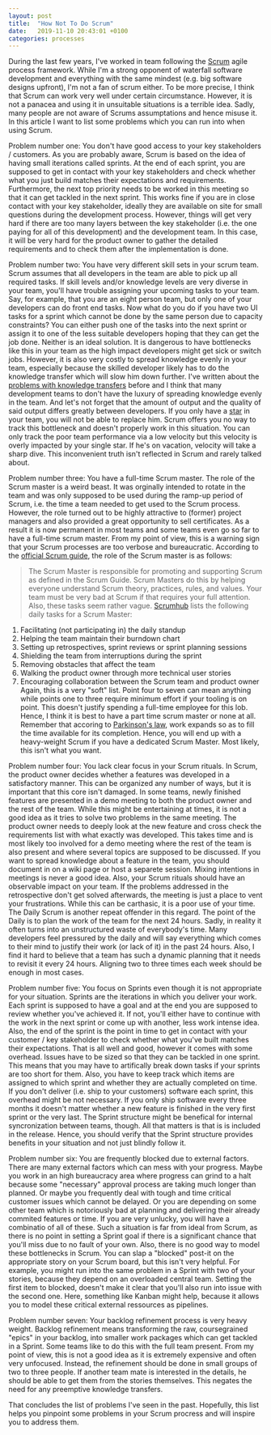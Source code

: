 ```yaml
---
layout: post
title:  "How Not To Do Scrum"
date:   2019-11-10 20:43:01 +0100
categories: processes
---
```

During the last few years, I've worked in team following the [Scrum](https://en.wikipedia.org/wiki/Scrum_(software_development)) agile process framework. While I'm a strong opponent of waterfall software development and everything with the same mindest (e.g. big software designs upfront), I'm not a fan of scrum either. To be more precise, I think that Scrum can work very well under certain circumstance. However, it is not a panacea and using it in unsuitable situations is a terrible idea. Sadly, many people are not aware of Scrums assumptations and hence misuse it. In this article I want to list some problems which you can run into when using Scrum.

Problem number one: You don't have good access to your key stakeholders / customers. As you are probably aware, Scrum is based on the idea of having small iterations called sprints. At the end of each sprint, you are supposed to get in contact with your key stakeholders and check whether what you just build matches their expectations and requirements. Furthermore, the next top priority needs to be worked in this meeting so that it can get tackled in the next sprint. This works fine if you are in close contact with your key stakeholder, ideally they are available on site for small questions during the development process. However, things will get very hard if there are too many layers between the key stakeholder (i.e. the one paying for all of this development) and the development team. In this case, it will be very hard for the product owner to gather the detailed requirements and to check them after the implementation is done. 

Problem number two: You have very different skill sets in your scrum team. Scrum assumes that all developers in the team are able to pick up all required tasks. If skill levels and/or knowledge levels are very diverse in your team, you'll have trouble assigning your upcoming tasks to your team. Say, for example, that you are an eight person team, but only one of your developers can do front end tasks. Now what do you do if you have two UI tasks for a sprint which cannot be done by the same person due to capacity constraints? You can either push one of the tasks into the next sprint or assign it to one of the less suitable developers hoping that they can get the job done. Neither is an ideal solution. It is dangerous to have bottlenecks like this in your team as the high impact developers might get sick or switch jobs. However, it is also very costly to spread knowledge evenly in your team, especially because the skilled developer likely has to do the knowledge transfer which will slow him down further. I've written about the [problems with knowledge transfers](https://thinkingsideways.net/working/culture/2019/01/03/knowledge-transfers.html) before and I think that many development teams to don't have the luxury of spreading knowledge evenly in the team. And let's not forget that the amount of output and the quality of said output differs greatly between developers. If you only have a [star](https://thinkingsideways.net/people/2019/03/01/developer-skill-matrix.html) in your team, you will not be able to replace him. Scrum offers you no way to track this bottleneck and doesn't properly work in this situation. You can only track the poor team performance via a low velocity but this velocity is overly impacted by your single star. If he's on vacation, velocity will take a sharp dive. This inconvenient truth isn't reflected in Scrum and rarely talked about.

Problem number three: You have a full-time Scrum master. The role of the Scrum master is a weird beast. It was orginally intended to rotate in the team and was only supposed to be used during the ramp-up period of Scrum, i.e. the time a team needed to get used to the Scrum process. However, the role turned out to be highly attractive to (former) project managers and also provided a great opportunity to sell certificates. As a result it is now permanent in most teams and some teams even go so far to have a full-time scrum master. From my point of view, this is a warning sign that your Scrum processes are too verbose and bureaucratic. According to the [official Scrum guide](https://www.scrumguides.org/docs/scrumguide/v2017/2017-Scrum-Guide-US.pdf#zoom=100), the role of the Scrum master is as follows:
>The Scrum Master is responsible for promoting and supporting Scrum as defined in the Scrum Guide. Scrum Masters do this by helping everyone understand Scrum theory, practices, rules, and values. 
Your team must be very bad at Scrum if that requires your full attention. Also, these tasks seem rather vague. [Scrumhub](https://www.scrumhub.com/what-does-a-scrum-master-do-all-day/) lists the following daily tasks for a Scrum Master:
1. Facilitating (not participating in) the daily standup
2. Helping the team maintain their burndown chart
3. Setting up retrospectives, sprint reviews or sprint planning sessions
4. Shielding the team from interruptions during the sprint
5. Removing obstacles that affect the team
6. Walking the product owner through more technical user stories
7. Encouraging collaboration between the Scrum team and product owner
Again, this is a very "soft" list. Point four to seven can mean anything while points one to three require minimum effort if your tooling is on point. This doesn't justify spending a full-time employee for this lob. Hence, I think it is best to have a part time scrum master or none at all. Remember that accoring to [Parkinson's law](https://en.wikipedia.org/wiki/Parkinson%27s_law), work expands so as to fill the time available for its completion. Hence, you will end up with a heavy-weight Scrum if you have a dedicated Scrum Master. Most likely, this isn't what you want.

Problem number four: You lack clear focus in your Scrum rituals. In Scrum, the product owner decides whether a features was developed in a satisfactory manner. This can be organized any number of ways, but it is important that this core isn't damaged. In some teams, newly finished features are presented in a demo meeting to both the product owner and the rest of the team. While this might be entertaining at times, it is not a good idea as it tries to solve two problems in the same meeting. The product owner needs to deeply look at the new feature and cross check the requirements list with what exactly was developed. This takes time and is most likely too involved for a demo meeting where the rest of the team is also present and where several topics are supposed to be discussed. If you want to spread knowledge about a feature in the team, you should document in on a wiki page or host a separete session. Mixing intentions in meetings is never a good idea. 
Also, your Scrum rituals should have an observable impact on your team. If the problems addressed in the retrospective don't get solved afterwards, the meeting is just a place to vent your frustrations. While this can be carthasic, it is a poor use of your time. The Daily Scrum is another repeat offender in this regard. The point of the Daily is to plan the work of the team for the next 24 hours. Sadly, in reality it often turns into an unstructured waste of everybody's time. Many developers feel pressured by the daily and will say everything which comes to their mind to justify their work (or lack of it) in the past 24 hours. Also, I find it hard to believe that a team has such a dynamic planning that it needs to revisit it every 24 hours. Aligning two to three times each week should be enough in most cases. 

Problem number five: You focus on Sprints even though it is not appropriate for your situation. Sprints are the iterations in which you deliver your work. Each sprint is supposed to have a goal and at the end you are supposed to review whether you've achieved it. If not, you'll either have to continue with the work in the next sprint or come up with another, less work intense idea. Also, the end of the sprint is the point in time to get in contact with your customer / key stakeholder to check whether what you've built matches their expectations. That is all well and good, however it comes with some overhead. Issues have to be sized so that they can be tackled in one sprint. This means that you may have to artifically break down tasks if your sprints are too short for them. Also, you have to keep track which items are assigned to which sprint and whether they are actually completed on time. If you don't deliver (i.e. ship to your customers) software each sprint, this overhead might be not necessary. If you only ship software every three months it doesn't matter whether a new feature is finished in the very first sprint or the very last. The Sprint structure might be benefical for internal syncronization between teams, though. All that matters is that is is included in the release. Hence, you should verify that the Sprint structure provides benefits in your situation and not just blindly follow it.

Problem number six: You are frequently blocked due to external factors. There are many external factors which can mess with your progress. Maybe you work in an high bureaucracy area where progress can grind to a halt because some "necessary" approval process are taking much longer than planned. Or maybe you frequently deal with tough and time critical customer issues which cannot be delayed. Or you are depending on some other team which is notoriously bad at planning and delivering their already commited features or time. If you are very unlucky, you will have a combinatio of all of these. Such a situation is far from ideal from Scrum, as there is no point in setting a Sprint goal if there is a significant chance that you'll miss due to no fault of your own. Also, there is no good way to model these bottlenecks in Scrum. You can slap a "blocked" post-it on the appropriate story on your Scrum board, but this isn't very helpful. For example, you might run into the same problem in a Sprint with two of your stories, because they depend on an overloaded central team. Setting the first item to blocked, doesn't make it clear that you'll also run into issue with the second one. Here, something like Kanban might help, because it allows you to model these critical external ressources as pipelines. 

Problem number seven: Your backlog refinement process is very heavy weight. Backlog refinement means transforming the raw, coursegrained "epics" in your backlog, into smaller work packages which can get tackled in a Sprint. Some teams like to do this with the full team present. From my point of view, this is not a good idea as it is extremely expensive and often very unfocused. Instead, the refinement should be done in small groups of two to three people. If another team mate is interested in the details, he should be able to get them from the stories themselves. This negates the need for any preemptive knowledge transfers.

That concludes the list of problems I've seen in the past. Hopefully, this list helps you pinpoint some problems in your Scrum procress and will inspire you to address them.
